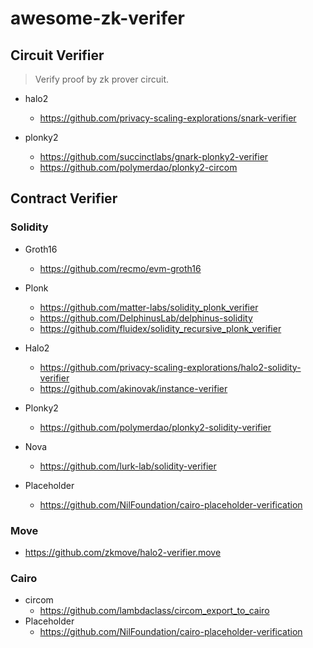 # awesome-zk-verifer


## Circuit Verifier
> Verify proof by zk prover circuit.
  * halo2
    * https://github.com/privacy-scaling-explorations/snark-verifier
      
  * plonky2
    * https://github.com/succinctlabs/gnark-plonky2-verifier
    * https://github.com/polymerdao/plonky2-circom
   


## Contract  Verifier

### Solidity
* Groth16
  * https://github.com/recmo/evm-groth16

* Plonk
  * https://github.com/matter-labs/solidity_plonk_verifier
  * https://github.com/DelphinusLab/delphinus-solidity
  * https://github.com/fluidex/solidity_recursive_plonk_verifier

* Halo2
  * https://github.com/privacy-scaling-explorations/halo2-solidity-verifier
  * https://github.com/akinovak/instance-verifier
  
* Plonky2
  * https://github.com/polymerdao/plonky2-solidity-verifier

* Nova
  * https://github.com/lurk-lab/solidity-verifier
    
* Placeholder
  * https://github.com/NilFoundation/cairo-placeholder-verification


### Move
  * https://github.com/zkmove/halo2-verifier.move


### Cairo
* circom
  * https://github.com/lambdaclass/circom_export_to_cairo
* Placeholder
    * https://github.com/NilFoundation/cairo-placeholder-verification


